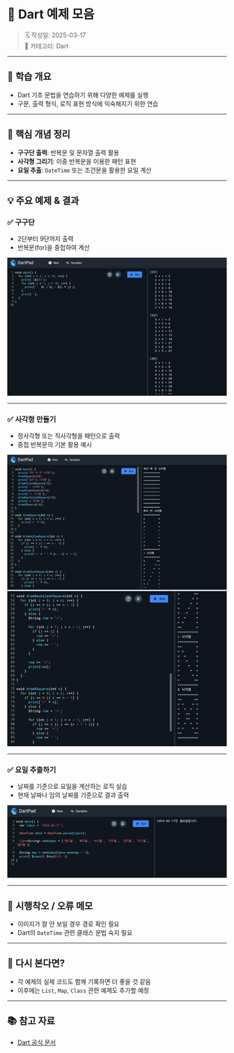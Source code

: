 # 📌 Dart 예제 모음

> 🗓️ 작성일: 2025-03-17  
> 📂 카테고리: Dart

---

## 🧠 학습 개요

- Dart 기초 문법을 연습하기 위해 다양한 예제를 실행
- 구문, 출력 형식, 로직 표현 방식에 익숙해지기 위한 연습

---

## 📌 핵심 개념 정리

- **구구단 출력**: 반복문 및 문자열 출력 활용
- **사각형 그리기**: 이중 반복문을 이용한 패턴 표현
- **요일 추출**: `DateTime` 또는 조건문을 활용한 요일 계산

---

## 💡 주요 예제 & 결과

### ✅ 구구단
- 2단부터 9단까지 출력
- 반복문(for)을 중첩하여 계산

![구구단](./img/dart_gugudan.png)

---

### ✅ 사각형 만들기
- 정사각형 또는 직사각형을 패턴으로 출력
- 중첩 반복문의 기본 활용 예시

![사각형1](./img/dart_square1.png)  
![사각형2](./img/dart_square2.png)

---

### ✅ 요일 추출하기
- 날짜를 기준으로 요일을 계산하는 로직 실습
- 현재 날짜나 임의 날짜를 기준으로 결과 출력

![요일추출](./img/dart_day.png)

---

## 🧩 시행착오 / 오류 메모

- 이미지가 잘 안 보일 경우 경로 확인 필요
- Dart의 `DateTime` 관련 클래스 문법 숙지 필요

---

## 🔁 다시 본다면?

- 각 예제의 실제 코드도 함께 기록하면 더 좋을 것 같음
- 이후에는 `List`, `Map`, `Class` 관련 예제도 추가할 예정

---

## 📚 참고 자료

- [Dart 공식 문서](https://dart.dev/guides)